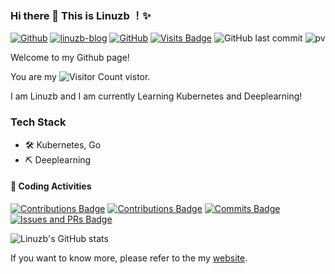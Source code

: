 
### Hi there 👋 This is Linuzb ！✨ 

[![Github](https://img.shields.io/badge/-Github-000?style=flat&logo=Github&logoColor=white)](https://github.com/linuzb)
[![linuzb-blog](https://img.shields.io/badge/blog-yu-9cf?style=flat-square)](https://linuzb.github.io)
[![GitHub](https://img.shields.io/github/followers/linuzb?logo=github&style=flat-square)](https://github.com/linuzb)
[![Visits Badge](https://badges.strrl.dev/visits/linuzb/linuzb?style=flat-square)](https://github.com/linuzb)
![GitHub last commit](https://img.shields.io/github/last-commit/linuzb/linuzb)
![pv](https://pageview.vercel.app/?github_user=linuzb)

Welcome to my Github page! 

You are my ![Visitor Count](https://profile-counter.glitch.me/linuzb/count.svg) vistor.

I am Linuzb and I am currently Learning Kubernetes and Deeplearning!  

### Tech Stack

- 🛠 Kubernetes, Go
- ⛏ Deeplearning

#### 🔨 Coding Activities

[![Contributions Badge](https://badges.strrl.dev/contributions/all/linuzb?style=flat-square)](https://github.com/linuzb)
[![Contributions Badge](https://badges.strrl.dev/contributions/weekly/linuzb?style=flat-square)](https://github.com/linuzb)
[![Commits Badge](https://badges.strrl.dev/commits/weekly/linuzb?style=flat-square)](https://github.com/linuzb)
[![Issues and PRs Badge](https://badges.strrl.dev/issues-and-prs/weekly/linuzb?style=flat-square)](https://github.com/linuzb)

![Linuzb's GitHub stats](https://github-readme-stats.vercel.app/api?username=linuzb&show_icons=true&theme=tokyonight)



If you want to know more, please refer to the my [website](https://linuzb.github.io).
